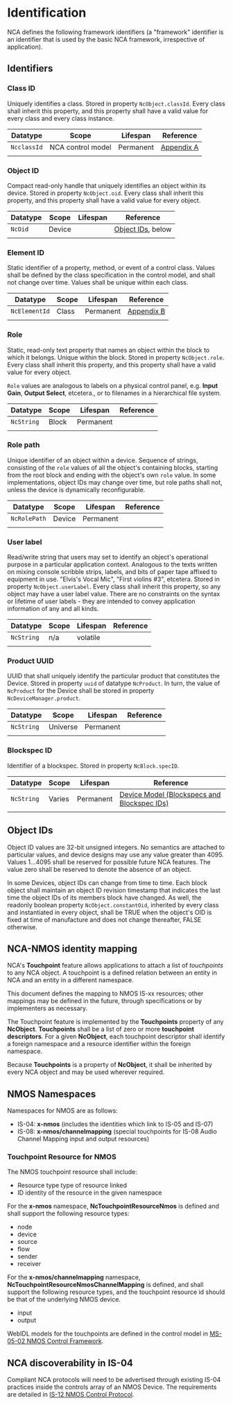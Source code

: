 # Identification

NCA defines the following framework identifiers (a "framework" identifier is an identifier that is used by the basic NCA framework, irrespective of application).

## Identifiers

### Class ID

Uniquely identifies a class.  Stored in property `NcObject.classId`.  Every class shall inherit this property, and this property shall have a valid value for every class and every class instance.

| Datatype     | Scope             | Lifespan  | Reference |
| -----------  | ----------------- | ----------| ------------------------------------------------------- |
| `NcclassId`  | NCA control model | Permanent |[Appendix A](Appendix%20A%20-%20Class%20ID%20Format.md)  |
|              |                   |           |                                                         |

### Object ID

Compact read-only handle that uniquely identifies an object within its device. Stored in property `NcObject.oid`.  Every class shall inherit this property, and this property shall have a valid value for every object.

| Datatype     | Scope    | Lifespan  | Reference |
| ------------ | -------- | --------- | ---------------------------------------------------------------- |
| `NcOid`      | Device   |           | [Object IDs](#object-ids), below                                 |
|              |          |           |                                                                  |

### Element ID

Static identifier of a property, method, or event of a control class. Values shall be defined by the class specification in the control model, and shall not change over time. Values shall be unique within each class.

| Datatype     | Scope    | Lifespan  | Reference |
| ------------ | -------- | --------  | ---------------------------------------------------------------- |
| `NcElementId`| Class    | Permanent | [Appendix B](Appendix%20B%20-%20Property%2C%20Method%2C%20Event%20IDs.md)|
|              |          |           |                                                                  |

### Role

Static, read-only text property that names an object within the block to which it belongs. Unique within the block. Stored in property `NcObject.role`. Every class shall inherit this property, and this property shall have a valid value for every object.

`Role` values are analogous to labels on a physical control panel, e.g.
**Input Gain**, **Output Select**, etcetera., or to filenames in a hierarchical file system.

| Datatype     | Scope    | Lifespan  | Reference |
| ----------   | -------- | --------  | ---------------------------------------------------------------- |
| `NcString`   | Block    | Permanent |                                                                  |
|              |          |           |                                                                  |

### Role path

Unique identifier of an object within a device.  Sequence of strings, consisting of the `role` values of all the object's containing blocks, starting from the root block and ending with the object's own `role` value.
In some implementations, object IDs may change over time, but role paths shall not, unless the device is dynamically reconfigurable.

| Datatype     | Scope    | Lifespan  | Reference |
| ------------ | -------- | --------  | ---------------------------------------------------------------- |
| `NcRolePath` | Device   | Permanent |                                                                  |
|              |          |           |                                                                  |

### User label

Read/write string that users may set to identify an object's operational purpose in a particular application context. Analogous to the texts written on mixing console scribble strips, labels, and bits of paper tape affixed to equipment in use. "Elvis's Vocal Mic", "First violins #3", etcetera.  Stored in property `NcObject.userLabel`. Every class shall inherit this property, so any object may have a user label value.  There are no constraints on the syntax or lifetime of user labels - they are intended to convey application information of any and all kinds.

| Datatype     | Scope    | Lifespan  | Reference |
| ------------ | -------- | --------  | ---------------------------------------------------------------- |
| `NcString`   | n/a      | volatile  |                                                                  |
|              |          |           |                                                                  |

### Product UUID

UUID that shall uniquely identify the particular product that constitutes the Device. Stored in property `uuid` of datatype `NcProduct`.  In turn, the value of `NcProduct` for the Device shall be stored in property `NcDeviceManager.product`.

| Datatype        | Scope    | Lifespan  | Reference |
| --------------- | -------- | --------  | ---------------------------------------------------------------- |
| `NcString`| Universe | Permanent |                                                                  |
|                 |          |           |                                                                  |

### Blockspec ID

Identifier of a blockspec.  Stored in property `NcBlock.specID`.

| Datatype     | Scope    | Lifespan  | Reference |
| ------------ | -------- | --------  | ---------------------------------------------------------------- |
| `NcString`   | Varies   | Permanent |[Device Model (Blockspecs and Blockspec IDs)](Device%20Model.md#Blockspecs-and-Blockspec-IDs)|
|              |          |           |                                                                  |

## Object IDs

Object ID values are 32-bit unsigned integers.  No semantics are attached to particular values, and device designs may use any value greater than 4095.  Values 1...4095 shall be reserved for possible future NCA features. The value zero shall be reserved to denote the absence of an object.  

In some Devices, object IDs can change from time to time.  Each block object shall maintain an object ID revision timestamp that indicates the last time the object IDs of its members block have changed.  As well, the readonly boolean property `NcObject.constantOid`, inherited by every class and instantiated in every object, shall be TRUE when the object's OID is fixed at time of manufacture and does not change thereafter, FALSE otherwise.

## NCA-NMOS identity mapping

NCA's **Touchpoint** feature allows applications to attach a list of _touchpoints_ to any NCA object. A touchpoint is a defined relation between an entity in NCA and an entity in a different namespace.

This document defines the mapping to NMOS IS-xx resources; other mappings may be defined in the future, through specifications or by implementers as necessary.

The Touchpoint feature is implemented by the **Touchpoints** property of any **NcObject**. **Touchpoints** shall be a list of zero or more **touchpoint descriptors**. For a given **NcObject**, each touchpoint descriptor shall identify a foreign namespace and a resource identifier within the foreign namespace.

Because **Touchpoints** is a property of **NcObject**, it shall be inherited by every NCA object and may be used wherever required.

## NMOS Namespaces

Namespaces for NMOS are as follows:

- IS-04: **x-nmos** (includes the identities which link to IS-05 and IS-07)
- IS-08: **x-nmos/channelmapping** (special touchpoints for IS-08 Audio Channel Mapping input and output resources)

### Touchpoint Resource for NMOS

The NMOS touchpoint resource shall include:

- Resource type type of resource linked
- ID identity of the resource in the given namespace

For the **x-nmos** namespace, **NcTouchpointResourceNmos** is defined and shall support the following resource types:

- node
- device
- source
- flow
- sender
- receiver

For the **x-nmos/channelmapping** namespace, **NcTouchpointResourceNmosChannelMapping** is defined, and shall support the following resource types, and the touchpoint resource id should be that of the underlying NMOS device.

- input
- output

WebIDL models for the touchpoints are defined in the control model in [MS-05-02 NMOS Control Framework](https://specs.amwa.tv/ms-05-02).

## NCA discoverability in IS-04

Compliant NCA protocols will need to be advertised through existing IS-04 practices inside the controls array of an NMOS Device. The requirements are detailed in [IS-12 NMOS Control Protocol](https://specs.amwa.tv/is-12).
